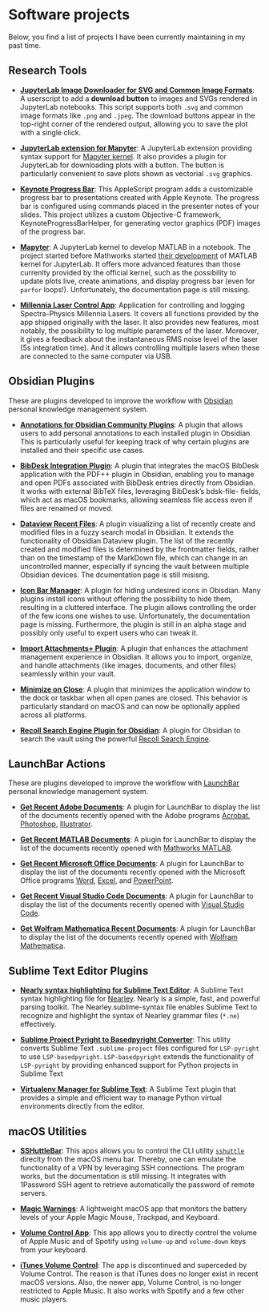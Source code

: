 <div class="home"><h1 class="page-heading">Software projects</h1>
<p>Below, you find a list of projects I have been currently maintaining in my past time.</p>

<h2 id="research-tools">Research Tools</h2>

<ul>
  <li>
    <p><strong><a href="https://github.com/alberti42/jupyterlab_image_downloader">JupyterLab Image Downloader for SVG and Common Image Formats</a></strong>: A userscript to add a <strong>download button</strong> to images and SVGs rendered in JupyterLab notebooks. This script supports both <code class="language-plaintext highlighter-rouge">.svg</code> and common image formats like <code class="language-plaintext highlighter-rouge">.png</code> and <code class="language-plaintext highlighter-rouge">.jpeg</code>. The download buttons appear in the top-right corner of the rendered output, allowing you to save the plot with a single click.</p>
  </li>
  <li>
    <p><strong><a href="https://github.com/alberti42/jupyterlab_mapyter">JupyterLab extension for Mapyter</a></strong>: A JupyterLab extension providing syntax support for <a href="https://github.com/alberti42/mapyter">Mapyter kernel</a>. It also provides a plugin for JupyterLab for downloading plots with a button. The button is particularly convenient to save plots shown as vectorial <code class="language-plaintext highlighter-rouge">.svg</code> graphics.</p>
  </li>
  <li>
    <p><strong><a href="https://github.com/alberti42/Keynote-Progress-Bar">Keynote Progress Bar</a></strong>: This AppleScript program adds a customizable progress bar to presentations created with Apple Keynote. The progress bar is configured using commands placed in the presenter notes of your slides. This project utilizes a custom Objective-C framework, KeynoteProgressBarHelper, for generating vector graphics (PDF) images of the progress bar.</p>
  </li>
  <li>
    <p><strong><a href="https://github.com/alberti42/mapyter">Mapyter</a></strong>: A JupyterLab kernel to develop MATLAB in a notebook. The project started before Mathworks started <a href="https://de.mathworks.com/products/reference-architectures/jupyter.html">their development</a> of MATLAB kernel for JupyterLab. It offers more advanced features than those currenlty provided by the official kernel, such as the possibility to update plots live, create animations, and display progress bar (even for <code class="language-plaintext highlighter-rouge">parfor</code> loops!). Unfortunately, the documentation page is still missing.</p>
  </li>
  <li>
    <p><strong><a href="https://github.com/alberti42/Millennia-Laser-Control-App/blob/main/README.md">Millennia Laser Control App</a></strong>: Application for controlling and logging Spectra-Physics Millennia Lasers. It covers all functions provided by the app shipped originally with the laser. It also provides new features, most notably, the possibility to log multiple parameters of the laser. Moreover, it gives a feedback about the instantaneous RMS noise level of the laser (5s integration time). And it allows controlling multiple lasers when these are connected to the same computer via USB.</p>
  </li>
</ul>

<h2 id="obsidian-plugins">Obsidian Plugins</h2>

<p>These are plugins developed to improve the workflow with <a href="https://obsidian.md/">Obsidian</a> personal knowledge management system.</p>

<ul>
  <li>
    <p><strong><a href="https://github.com/alberti42/obsidian-plugins-annotations">Annotations for Obsidian Community Plugins</a></strong>: A plugin that allows users to add personal annotations to each installed plugin in Obsidian. This is particularly useful for keeping track of why certain plugins are installed and their specific use cases.</p>
  </li>
  <li>
    <p><strong><a href="https://github.com/alberti42/obsidian-bibdesk-integration">BibDesk Integration Plugin</a></strong>: A plugin that integrates the macOS BibDesk application with the PDF++ plugin in Obsidian, enabling you to manage and open PDFs associated with BibDesk entries directly from Obsidian. It works with external BibTeX files, leveraging BibDesk’s bdsk-file-<number> fields, which act as macOS bookmarks, allowing seamless file access even if files are renamed or moved.</number></p>
  </li>
  <li>
    <p><strong><a href="https://github.com/alberti42/obsidian-dataview-recent-files">Dataview Recent Files</a></strong>: A plugin visualizing a list of recently create and modified files in a fuzzy search modal in Obsidian. It extends the functionality of Obsidian Dataview plugin. The list of the recently created and modified files is determined by the frontmatter fields, rather than on the timestamp of the MarkDown file, which can change in an uncontrolled manner, especially if syncing the vault between multiple Obsidian devices. The dcumentation page is still misisng.</p>
  </li>
  <li>
    <p><strong><a href="https://github.com/alberti42/obsidian-icon-bar-manager-plugin">Icon Bar Manager</a></strong>: A plugin for hiding undesired icons in Obisdian. Many plugins install icons without offering the possibility to hide them, resulting in a cluttered interface. The plugin allows controlling the order of the few icons one wishes to use. Unfortunately, the documentation page is missing. Furthermore, the plugin is still in an alpha stage and possibly only useful to expert users who can tweak it.</p>
  </li>
  <li>
    <p><strong><a href="https://github.com/alberti42/obsidian-import-attachments-plus">Import Attachments+ Plugin</a></strong>: A plugin that enhances the attachment management experience in Obsidian. It allows you to import, organize, and handle attachments (like images, documents, and other files) seamlessly within your vault.</p>
  </li>
  <li>
    <p><strong><a href="https://github.com/alberti42/obsidian-minimize-on-close">Minimize on Close</a></strong>: A plugin that minimizes the application window to the dock or taskbar when all open panes are closed. This behavior is particularly standard on macOS and can now be optionally applied across all platforms.</p>
  </li>
  <li>
    <p><strong><a href="https://github.com/alberti42/obsidian-recoll-search-plugin">Recoll Search Engine Plugin for Obsidian</a></strong>: A plugin for Obsidian to search the vault using the powerful <a href="https://www.recoll.org/">Recoll Search Engine</a>.</p>
  </li>
</ul>

<h2 id="launchbar-actions">LaunchBar Actions</h2>

<p>These are plugins developed to improve the workflow with <a href="https://www.obdev.at/products/launchbar/index.html">LaunchBar</a> personal knowledge management system.</p>

<ul>
  <li>
    <p><strong><a href="https://github.com/alberti42/Get-Recent-Adobe-Documents-For-LaunchBar">Get Recent Adobe Documents</a></strong>: A plugin for LaunchBar to display the list of the documents recently opened with the Adobe programs <a href="https://www.adobe.com/acrobat.html">Acrobat</a>, <a href="https://www.adobe.com/products/photoshop.html">Photoshop</a>, <a href="https://www.adobe.com/products/illustrator.html">Illustrator</a>.</p>
  </li>
  <li>
    <p><strong><a href="https://github.com/alberti42/Get-Recent-MATLAB-Documents-For-LaunchBar">Get Recent MATLAB Documents</a></strong>: A plugin for LaunchBar to display the list of the documents recently opened with <a href="https://www.mathworks.com/">Mathworks MATLAB</a>.</p>
  </li>
  <li>
    <p><strong><a href="https://github.com/alberti42/Get-Recent-Microsoft-Office-Documents-For-LaunchBar">Get Recent Microsoft Office Documents</a></strong>: A plugin for LaunchBar to display the list of the documents recently opened with the Microsoft Office programs <a href="https://www.microsoft.com/en-us/microsoft-365/word">Word</a>, <a href="https://www.microsoft.com/en-us/microsoft-365/excel">Excel</a>, and <a href="https://www.microsoft.com/en-us/microsoft-365/powerpoint">PowerPoint</a>.</p>
  </li>
  <li>
    <p><strong><a href="https://github.com/alberti42/Get-Recent-VS-Code-Documents-For-LaunchBar">Get Recent Visual Studio Code Documents</a></strong>: A plugin for LaunchBar to display the list of the documents recently opened with <a href="https://code.visualstudio.com/">Visual Studio Code</a>.</p>
  </li>
  <li>
    <p><strong><a href="https://github.com/alberti42/Get-Recent-Mathematica-Documents-For-LaunchBar">Get Wolfram Mathematica Recent Documents</a></strong>: A plugin for LaunchBar to display the list of the documents recently opened with <a href="https://www.wolfram.com/mathematica/">Wolfram Mathematica</a>.</p>
  </li>
</ul>

<h2 id="sublime-text-editor-plugins">Sublime Text Editor Plugins</h2>

<ul>
  <li>
    <p><strong><a href="https://github.com/alberti42/Nearley.sublime-syntax">Nearly syntax highlighting for Sublime Text Editor</a></strong>: A Sublime Text syntax highlighting file for <a href="https://nearley.js.org/">Nearley</a>. Nearly is a simple, fast, and powerful parsing toolkit. The Nearley.sublime-syntax file enables Sublime Text to recognize and highlight the syntax of Nearley grammar files (<code class="language-plaintext highlighter-rouge">*.ne</code>) effectively.</p>
  </li>
  <li>
    <p><strong><a href="https://github.com/alberti42/convert_pyright_to_basepyright">Sublime Project Pyright to Basedpyright Converter</a></strong>: This utility converts Sublime Text <code class="language-plaintext highlighter-rouge">.sublime-project</code> files configured for <code class="language-plaintext highlighter-rouge">LSP-pyright</code> to use <code class="language-plaintext highlighter-rouge">LSP-basedpyright</code>. <code class="language-plaintext highlighter-rouge">LSP-basedpyright</code> extends the functionality of <code class="language-plaintext highlighter-rouge">LSP-pyright</code> by providing enhanced support for Python projects in Sublime Text</p>
  </li>
  <li>
    <p><strong><a href="https://github.com/alberti42/sublime-virtualenv">Virtualenv Manager for Sublime Text</a></strong>: A Sublime Text plugin that provides a simple and efficient way to manage Python virtual environments directly from the editor.</p>
  </li>
</ul>

<h2 id="macos-utilities">macOS Utilities</h2>

<ul>
  <li>
    <p><strong><a href="https://github.com/alberti42/SSHuttleBar">SSHuttleBar</a></strong>: This apps allows you to control the CLI utility <a href="https://github.com/sshuttle/sshuttle"><code class="language-plaintext highlighter-rouge">sshuttle</code></a> direclty from the macOS menu bar. Thereby, one can emulate the functionality of a VPN by leveraging SSH connections. The program works, but the documentation is still missing. It integrates with 1Password SSH agent to retrieve automatically the password of remote servers.</p>
  </li>
  <li>
    <p><strong><a href="https://github.com/alberti42/Magic-Warnings">Magic Warnings</a></strong>: A lightweight macOS app that monitors the battery levels of your Apple Magic Mouse, Trackpad, and Keyboard.</p>
  </li>
  <li>
    <p><strong><a href="https://github.com/alberti42/Volume-Control">Volume Control App</a></strong>: This app allows you to directly control the volume of Apple Music and of Spotify using <code class="language-plaintext highlighter-rouge">volume-up</code> and <code class="language-plaintext highlighter-rouge">volume-down</code> keys from your keyboard.</p>
  </li>
  <li>
    <p><strong><a href="https://github.com/alberti42/iTunes-Volume-Control">iTunes Volume Control</a></strong>: The app is discontinued and superceded by Volume Control. The reason is that iTunes does no longer exist in recent macOS versions. Also, the newer app, Volume Control, is no longer restricted to Apple Music. It also works with Spotify and a few other music players.</p>
  </li>
</ul>



  
  
</div>
